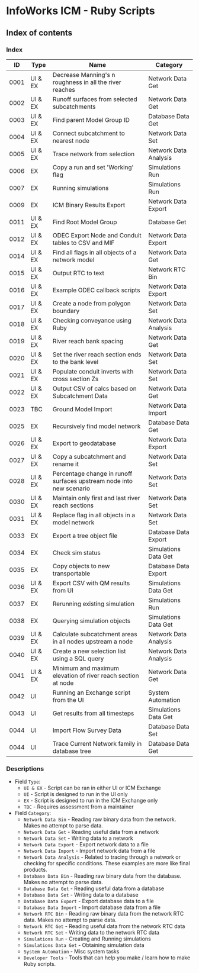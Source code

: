 # InfoWorks ICM - Ruby Scripts

## Index of contents

### Index

| ID   | Type     | Name                                                                | Category              |
|------|----------|---------------------------------------------------------------------|-----------------------|
| 0001 | UI & EX  | Decrease Manning's n roughness in all the river reaches             | Network Data Get      |
| 0002 | UI & EX  | Runoff surfaces from selected subcatchments                         | Network Data Get      |
| 0003 | UI & EX  | Find parent Model Group ID                                          | Database Data Get     |
| 0004 | UI & EX  | Connect subcatchment to nearest node                                | Network Data Set      |
| 0005 | UI & EX  | Trace network from selection                                        | Network Data Analysis |
| 0006 | EX       | Copy a run and set 'Working' flag                                   | Simulations Run       |
| 0007 | EX       | Running simulations                                                 | Simulations Run       |
| 0009 | EX       | ICM Binary Results Export                                           | Network Data Export   |
| 0011 | UI & EX  | Find Root Model Group                                               | Database Get          |
| 0012 | UI & EX  | ODEC Export Node and Conduit tables to CSV and MIF                  | Network Data Export   |
| 0014 | UI & EX  | Find all flags in all objects of a network model                    | Network Data Get      |
| 0015 | UI & EX  | Output RTC to text                                                  | Network RTC  Bin      |
| 0016 | UI & EX  | Example ODEC callback scripts                                       | Network Data Export   |
| 0017 | UI & EX  | Create a node from polygon boundary                                 | Network Data Set      |
| 0018 | UI & EX  | Checking conveyance using Ruby                                      | Network Data Analysis |
| 0019 | UI & EX  | River reach bank spacing                                            | Network Data Get      |
| 0020 | UI & EX  | Set the river reach section ends to the bank level                  | Network Data Set      |
| 0021 | UI & EX  | Populate conduit inverts with cross section Zs                      | Network Data Set      |
| 0022 | UI & EX  | Output CSV of calcs based on Subcatchment Data                      | Network Data Get      | <!--  Justification for category: CSV generated via Ruby File class rather than Export API -->
| 0023 | TBC      | Ground Model Import                                                 | Network Data Import   | <!--  Type: TBC - If this imports a ground model into the UI then this is `UI` only however if this actually updates manholes with ground model data this is `UI & EX`? -->
| 0025 | EX       | Recursively find model network                                      | Database Data Get     |
| 0026 | UI & EX  | Export to geodatabase                                               | Network Data Export   |
| 0027 | UI & EX  | Copy a subcatchment and rename it                                   | Network Data Set      |
| 0028 | UI & EX  | Percentage change in runoff surfaces upstream node into new scenario| Network Data Set      | <!-- Consider a Network Scenario Set Category -->
| 0030 | UI & EX  | Maintain only first and last river reach sections                   | Network Data Set      |
| 0031 | UI & EX  | Replace flag in all objects in a model network                      | Network Data Set      |
| 0033 | EX       | Export a tree object file                                           | Database Data Export  |
| 0034 | EX       | Check sim status                                                    | Simulations Data Get  |
| 0035 | EX       | Copy objects to new transportable                                   | Database Data Export  |
| 0036 | UI & EX  | Export CSV with QM results from UI                                  | Simulations Data Get  |
| 0037 | EX       | Rerunning existing simulation                                       | Simulations Run       |
| 0038 | EX       | Querying simulation objects                                         | Simulations Data Get  |
| 0039 | UI & EX  | Calculate subcatchment areas in all nodes upstream a node           | Network Data Analysis |
| 0040 | UI & EX  | Create a new selection list using a SQL query                       | Network Data Analysis |
| 0041 | UI & EX  | Minimum and maximum elevation of river reach section at node        | Network Data Get      |
| 0042 | UI       | Running an Exchange script from the UI                              | System Automation     |
| 0043 | UI       | Get results from all timesteps                                      | Simulations Data Get  |
| 0044 | UI       | Import Flow Survey Data                                             | Database Data Set     |
| 0044 | UI       | Trace Current Network family in database tree                       | Database Data Get     |

### Descriptions

* Field `Type`:
    * `UI & EX` - Script can be ran in either UI or ICM Exchange
    * `UI` - Script is designed to run in the UI only
    * `EX` - Script is designed to run in the ICM Exchange only
    * `TBC` - Requires assessment from a maintainer
* Field `Category`:
    * `Network Data Bin`      - Reading raw binary data from the network. Makes no attempt to parse data.
    * `Network Data Get`      - Reading useful data from a network
    * `Network Data Set`      - Writing data to a network
    * `Network Data Export`   - Export network data to a file
    * `Network Data Import`   - Import network data from a file
    * `Network Data Analysis` - Related to tracing through a network or checking for specific conditions. These examples are more like final products.
    * `Database Data Bin`     - Reading raw binary data from the database. Makes no attempt to parse data.
    * `Database Data Get`     - Reading useful data from a database
    * `Database Data Set`     - Writing data to a database
    * `Database Data Export`  - Export database data to a file
    * `Database Data Import`  - Import database data from a file
    * `Network RTC Bin`       - Reading raw binary data from the network RTC data. Makes no attempt to parse data.
    * `Network RTC Get`       - Reading useful data from the network RTC data
    * `Network RTC Set`       - Writing data to the network RTC data
    * `Simulations Run`       - Creating and Running simulations
    * `Simulations Data Get`  - Obtaining simulation data
    * `System Automation`     - Misc system tasks
    * `Developer Tools`       - Tools that can help you make / learn how to make Ruby scripts.
    